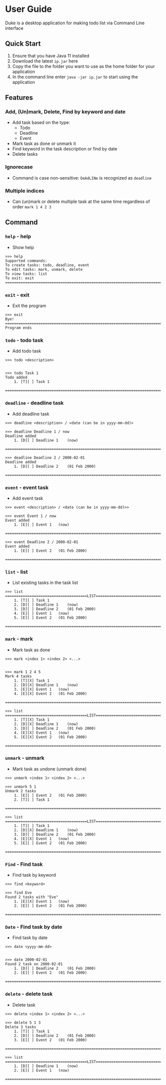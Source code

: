 # User Guide
Duke is a desktop application for making todo list via Command Line interface
## Quick Start 
1. Ensure that you have Java 11 installed
2. Download the latest `ip.jar` here
3. Copy the file to the folder you want to use as the home folder for your application
4. In the command line enter `java -jar ip.jar` to start using the application

## Features 
### Add, (Un)mark, Delete, Find by keyword and date
- Add task based on the type: 
	- Todo
	- Deadline
	- Event
- Mark task as done or unmark it
- Find keyword in the task description or find by date
- Delete tasks
### Ignorecase
- Command is case non-sensitive: `DeAdLINe` is recognized as `deadline` 

### Multiple indices
- Can (un)mark or delete multiple task at the same time regardless of order `mark 1 4 2 3 `
## Command

### `help` - help
- Show help 
```
>>> help
Supported commands:
To create tasks: todo, deadline, event
To edit tasks: mark, unmark, delete
To view tasks: list
To exit: exit
===============================================================================
```

### `exit` - exit 
- Exit the program
```
>>> exit
Bye!
===============================================================================
Program ends
```

### `todo` - todo task
- Add todo task
```
>>> todo <description>


>>> todo Task 1 
Todo added
	1. [T][ ] Task 1

===============================================================================

```

### `deadline` - deadline task
- Add deadline task
```
>>> deadline <description> / <date (can be in yyyy-mm-dd)>

>>> deadline Deadline 1 / now
Deadline added
	1. [D][ ] Deadline 1	(now)

===============================================================================

>>> deadline Deadline 2 / 2000-02-01
Deadline added
	1. [D][ ] Deadline 2	(01 Feb 2000)

===============================================================================
```
### `event` - event task
- Add event task
```
>>> event <description> / <date (can be in yyyy-mm-dd)>>

>>> event Event 1 / now
Event added
	1. [E][ ] Event 1	(now)

===============================================================================

>>> event Deadline 2 / 2000-02-01
Event added
	1. [E][ ] Event 2	(01 Feb 2000)

===============================================================================
```


### `list` - list
- List existing tasks in the task list
```
>>> list
=====================================LIST======================================
	1. [T][ ] Task 1
	2. [D][ ] Deadline 1	(now)
	3. [D][ ] Deadline 2	(01 Feb 2000)
	4. [E][ ] Event 1	(now)
	5. [E][ ] Event 2	(01 Feb 2000)

===============================================================================

```
### `mark` - mark
- Mark task as done
```
>>> mark <index 1> <index 2> <...>


>>> mark 1 2 4 5
Mark 4 tasks
	1. [T][X] Task 1
	2. [D][X] Deadline 1	(now)
	3. [E][X] Event 1	(now)
	4. [E][X] Event 2	(01 Feb 2000)

===============================================================================

>>> list
=====================================LIST======================================
	1. [T][X] Task 1
	2. [D][X] Deadline 1	(now)
	3. [D][ ] Deadline 2	(01 Feb 2000)
	4. [E][X] Event 1	(now)
	5. [E][X] Event 2	(01 Feb 2000)

===============================================================================
```

### `unmark` - unmark 
- Mark task as undone (unmark done)
```
>>> unmark <index 1> <index 2> <...>

>>> unmark 5 1
Unmark 2 tasks
	1. [E][ ] Event 2	(01 Feb 2000)
	2. [T][ ] Task 1

===============================================================================

>>> list
=====================================LIST======================================
	1. [T][ ] Task 1
	2. [D][X] Deadline 1	(now)
	3. [D][ ] Deadline 2	(01 Feb 2000)
	4. [E][X] Event 1	(now)
	5. [E][ ] Event 2	(01 Feb 2000)

===============================================================================
```


### `Find` - Find task
- Find task by keyword
```
>>> find <keyword>

>>> find Eve
Found 2 tasks with "Eve"
	1. [E][X] Event 1	(now)
	2. [E][ ] Event 2	(01 Feb 2000)

===============================================================================
```

### `Date` - Find task by date
- Find task by date
```
>>> date <yyyy-mm-dd>


>>> date 2000-02-01
Found 2 task on 2000-02-01
	1. [D][ ] Deadline 2	(01 Feb 2000)
	2. [E][ ] Event 2	(01 Feb 2000)

===============================================================================
```
### `delete` - delete task
- Delete task
```
>>> delete <index 1> <index 2> <...>

>>> delete 5 1 3
Delete 3 tasks
	1. [T][ ] Task 1
	2. [D][ ] Deadline 2	(01 Feb 2000)
	3. [E][ ] Event 2	(01 Feb 2000)

===============================================================================

>>> list
=====================================LIST======================================
	1. [D][ ] Deadline 1	(now)
	2. [E][ ] Event 1	(now)

===============================================================================
```
